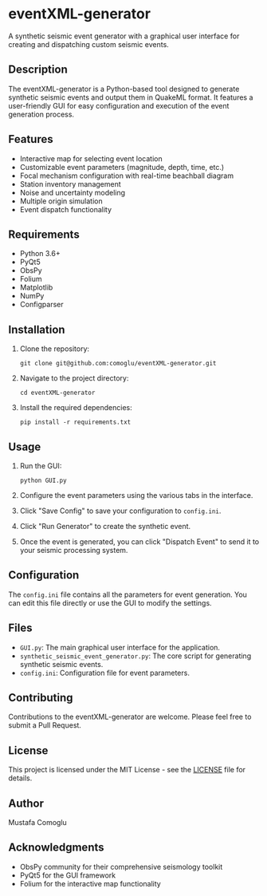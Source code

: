 # eventXML-generator

A synthetic seismic event generator with a graphical user interface for creating and dispatching custom seismic events.

## Description

The eventXML-generator is a Python-based tool designed to generate synthetic seismic events and output them in QuakeML format. It features a user-friendly GUI for easy configuration and execution of the event generation process.

## Features

- Interactive map for selecting event location
- Customizable event parameters (magnitude, depth, time, etc.)
- Focal mechanism configuration with real-time beachball diagram
- Station inventory management
- Noise and uncertainty modeling
- Multiple origin simulation
- Event dispatch functionality

## Requirements

- Python 3.6+
- PyQt5
- ObsPy
- Folium
- Matplotlib
- NumPy
- Configparser

## Installation

1. Clone the repository:
   ```
   git clone git@github.com:comoglu/eventXML-generator.git
   ```

2. Navigate to the project directory:
   ```
   cd eventXML-generator
   ```

3. Install the required dependencies:
   ```
   pip install -r requirements.txt
   ```

## Usage

1. Run the GUI:
   ```
   python GUI.py
   ```

2. Configure the event parameters using the various tabs in the interface.

3. Click "Save Config" to save your configuration to `config.ini`.

4. Click "Run Generator" to create the synthetic event.

5. Once the event is generated, you can click "Dispatch Event" to send it to your seismic processing system.

## Configuration

The `config.ini` file contains all the parameters for event generation. You can edit this file directly or use the GUI to modify the settings.

## Files

- `GUI.py`: The main graphical user interface for the application.
- `synthetic_seismic_event_generator.py`: The core script for generating synthetic seismic events.
- `config.ini`: Configuration file for event parameters.

## Contributing

Contributions to the eventXML-generator are welcome. Please feel free to submit a Pull Request.

## License

This project is licensed under the MIT License - see the [LICENSE](LICENSE) file for details.

## Author

Mustafa Comoglu

## Acknowledgments

- ObsPy community for their comprehensive seismology toolkit
- PyQt5 for the GUI framework
- Folium for the interactive map functionality
